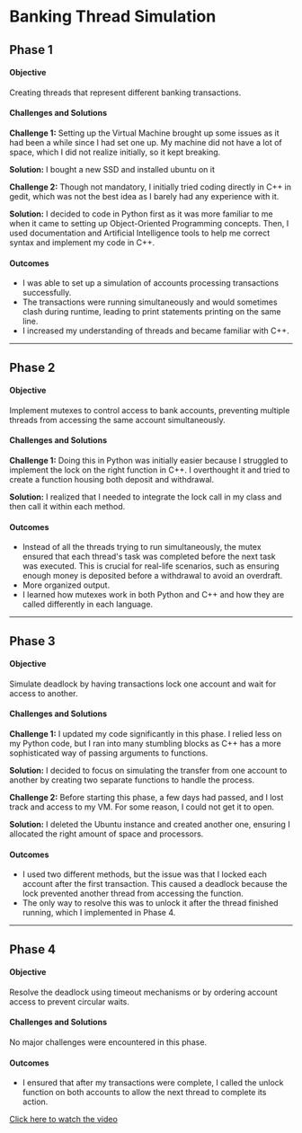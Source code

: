 # Banking Thread Simulation

## Phase 1

#### Objective
Creating threads that represent different banking transactions.

#### Challenges and Solutions
**Challenge 1:**
Setting up the Virtual Machine brought up some issues as it had been a while since I had set one up. My machine did not have a lot of space, which I did not realize initially, so it kept breaking.

**Solution:**
I bought a new SSD and installed ubuntu on it 

**Challenge 2:**
Though not mandatory, I initially tried coding directly in C++ in gedit, which was not the best idea as I barely had any experience with it.

**Solution:**
I decided to code in Python first as it was more familiar to me when it came to setting up Object-Oriented Programming concepts. Then, I used documentation and Artificial Intelligence tools to help me correct syntax and implement my code in C++.

#### Outcomes
- I was able to set up a simulation of accounts processing transactions successfully.
- The transactions were running simultaneously and would sometimes clash during runtime, leading to print statements printing on the same line.
- I increased my understanding of threads and became familiar with C++.

---

## Phase 2
#### Objective
Implement mutexes to control access to bank accounts, preventing multiple threads from accessing the same account simultaneously.

#### Challenges and Solutions
**Challenge 1:**
Doing this in Python was initially easier because I struggled to implement the lock on the right function in C++. I overthought it and tried to create a function housing both deposit and withdrawal.

**Solution:**
I realized that I needed to integrate the lock call in my class and then call it within each method.

#### Outcomes
- Instead of all the threads trying to run simultaneously, the mutex ensured that each thread's task was completed before the next task was executed. This is crucial for real-life scenarios, such as ensuring enough money is deposited before a withdrawal to avoid an overdraft.
- More organized output.
- I learned how mutexes work in both Python and C++ and how they are called differently in each language.

---

## Phase 3
#### Objective
Simulate deadlock by having transactions lock one account and wait for access to another.

#### Challenges and Solutions
**Challenge 1:**
I updated my code significantly in this phase. I relied less on my Python code, but I ran into many stumbling blocks as C++ has a more sophisticated way of passing arguments to functions.

**Solution:**
I decided to focus on simulating the transfer from one account to another by creating two separate functions to handle the process.

**Challenge 2:**
Before starting this phase, a few days had passed, and I lost track and access to my VM. For some reason, I could not get it to open.

**Solution:**
I deleted the Ubuntu instance and created another one, ensuring I allocated the right amount of space and processors.

#### Outcomes
- I used two different methods, but the issue was that I locked each account after the first transaction. This caused a deadlock because the lock prevented another thread from accessing the function.
- The only way to resolve this was to unlock it after the thread finished running, which I implemented in Phase 4.

---

## Phase 4
#### Objective
Resolve the deadlock using timeout mechanisms or by ordering account access to prevent circular waits.

#### Challenges and Solutions
No major challenges were encountered in this phase.

#### Outcomes
- I ensured that after my transactions were complete, I called the unlock function on both accounts to allow the next thread to complete its action.

[Click here to watch the video](./OS%20Feb%2028%202025.mp4)

